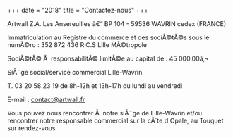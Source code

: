 +++
date = "2018"
title = "Contactez-nous"
+++

Artwall Z.A. Les Ansereuilles â€“ BP 104 - 59536 WAVRIN cedex (FRANCE)
  
Immatriculation au Registre du commerce et des sociÃ©tÃ©s sous le numÃ©ro : 352 872 436 R.C.S Lille MÃ©tropole
  
SociÃ©tÃ© Ã  responsabilitÃ© limitÃ©e au capital de : 45 000.00â‚¬
  
 
SiÃ¨ge social/service commercial Lille-Wavrin
  
T. 03 20 58 23 19 de 8h-12h et 13h-17h du lundi au vendredi

E-mail : contact@artwall.fr

Vous pouvez nous rencontrer Ã  notre siÃ¨ge de Lille-Wavrin et/ou rencontrer notre responsable commercial sur la cÃ´te d'Opale, au Touquet sur rendez-vous.


